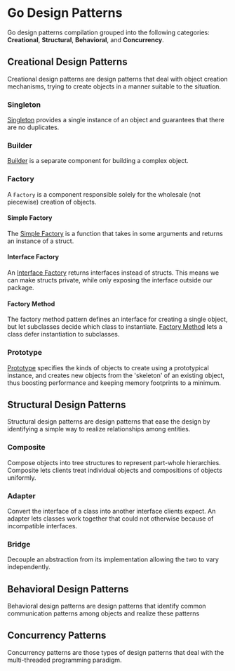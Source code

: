 # Go Design Patterns
Go design patterns compilation grouped into the following categories: **Creational**, **Structural**, **Behavioral**, and **Concurrency**.


## Creational Design Patterns
Creational design patterns are design patterns that deal with object creation mechanisms, trying to create objects in a manner suitable to the situation. 

### Singleton
[Singleton](./creational/singleton/) provides a single instance of an object and guarantees that there are no duplicates.

### Builder
[Builder](./creational/builder/) is a separate component for building a complex object.


### Factory
A `Factory` is a component responsible solely for the wholesale (not piecewise) creation of objects. 

#### Simple Factory
The [Simple Factory](./creational/factory/simple/) is a function that takes in some arguments and returns an instance of a struct.

#### Interface Factory
An [Interface Factory](./creational/factory/interface/)  returns interfaces instead of structs. This means we can make structs private, while only exposing the interface outside our package.

#### Factory Method

The factory method pattern defines an interface for creating a single object, but let subclasses decide which class to instantiate. [Factory Method](./creational/factory/method/) lets a class defer instantiation to subclasses.


### Prototype
[Prototype](./creational/prototype/) specifies the kinds of objects to create using a prototypical instance, and creates new objects from the 'skeleton' of an existing object, thus boosting performance and keeping memory footprints to a minimum.


## Structural Design Patterns
Structural design patterns are design patterns that ease the design by identifying a simple way to realize relationships among entities.

### Composite
Compose objects into tree structures to represent part-whole hierarchies. Composite lets clients treat individual objects and compositions of objects uniformly.

### Adapter
Convert the interface of a class into another interface clients expect. An adapter lets classes work together that could not otherwise because of incompatible interfaces.

### Bridge
Decouple an abstraction from its implementation allowing the two to vary independently.

## Behavioral Design Patterns
Behavioral design patterns are design patterns that identify common communication patterns among objects and realize these patterns

## Concurrency Patterns
Concurrency patterns are those types of design patterns that deal with the multi-threaded programming paradigm. 